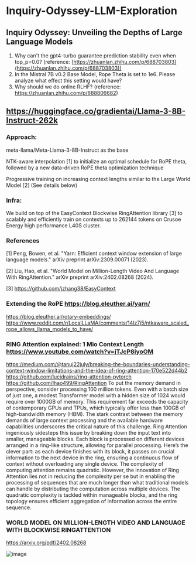 # Inquiry-Odyssey-LLM-Exploration

## Inquiry Odyssey: Unveiling the Depths of Large Language Models

1. Why can't the gpt4-turbo guarantee prediction stability even when top_p=0.0? (reference: [https://zhuanlan.zhihu.com/p/688703803](https://zhuanlan.zhihu.com/p/688703803))
2. In the Mistral 7B v0.2 Base Model, Rope Theta is set to 1e6. Please analyze what effect this setting would have?
3. Why should we do online RLHF? (reference: https://zhuanlan.zhihu.com/p/688806682)

## https://huggingface.co/gradientai/Llama-3-8B-Instruct-262k
### Approach:

meta-llama/Meta-Llama-3-8B-Instruct as the base

NTK-aware interpolation [1] to initialize an optimal schedule for RoPE theta, followed by a new data-driven RoPE theta optimization technique

Progressive training on increasing context lengths similar to the Large World Model [2] (See details below)

### Infra:

We build on top of the EasyContext Blockwise RingAttention library [3] to scalably and efficiently train on contexts up to 262144 tokens on Crusoe Energy high performance L40S cluster.

### References

[1] Peng, Bowen, et al. "Yarn: Efficient context window extension of large language models." arXiv preprint arXiv:2309.00071 (2023).

[2] Liu, Hao, et al. "World Model on Million-Length Video And Language With RingAttention." arXiv preprint arXiv:2402.08268 (2024).

[3] https://github.com/jzhang38/EasyContext

### Extending the RoPE https://blog.eleuther.ai/yarn/
https://blog.eleuther.ai/rotary-embeddings/
https://www.reddit.com/r/LocalLLaMA/comments/14lz7j5/ntkaware_scaled_rope_allows_llama_models_to_have/

### RING Attention explained: 1 Mio Context Length https://www.youtube.com/watch?v=jTJcP8iyoOM
https://medium.com/@tanuj22july/breaking-the-boundaries-understanding-context-window-limitations-and-the-idea-of-ring-attention-170e522d44b2
https://github.com/lucidrains/ring-attention-pytorch
https://github.com/lhao499/RingAttention
To put the memory demand in perspective, consider processing 100 million tokens. Even with a batch size of just one, a modest Transformer model with a hidden size of 1024 would require over 1000GB of memory. This requirement far exceeds the capacity of contemporary GPUs and TPUs, which typically offer less than 100GB of high-bandwidth memory (HBM). The stark contrast between the memory demands of large context processing and the available hardware capabilities underscores the critical nature of this challenge.
Ring Attention ingeniously sidesteps this issue by breaking down the input text into smaller, manageable blocks. Each block is processed on different devices arranged in a ring-like structure, allowing for parallel processing. Here’s the clever part: as each device finishes with its block, it passes on crucial information to the next device in the ring, ensuring a continuous flow of context without overloading any single device.
The complexity of computing attention remains quadratic. However, the innovation of Ring Attention lies not in reducing the complexity per se but in enabling the processing of sequences that are much longer than what traditional models can handle by distributing the computation across multiple devices. The quadratic complexity is tackled within manageable blocks, and the ring topology ensures efficient aggregation of information across the entire sequence.

### WORLD MODEL ON MILLION-LENGTH VIDEO AND LANGUAGE WITH BLOCKWISE RINGATTENTION
https://arxiv.org/pdf/2402.08268

![image](https://github.com/qianxinchun/Inquiry-Odyssey-LLM-Exploration/assets/7309139/e185f010-deae-4665-bc68-6b3eb3daf174)




